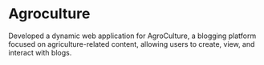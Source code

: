 # Agroculture
Developed a dynamic web application for AgroCulture, a blogging platform focused on agriculture-related content, allowing users to create, view, and interact with blogs.
